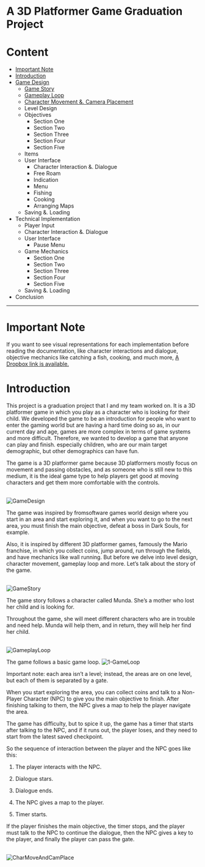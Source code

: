 
# A 3D Platformer Game Graduation Project

# Content

- [Important Note](#Important-Note)
- [Introduction](#Introduction)
- [Game Design](#Game-Design)
  - [Game Story](#Game-Story)
  - [Gameplay Loop](#Gameplay-Loop)
  - [Character Movement &. Camera Placement](#CharMoveAndCamPlace)
  - Level Design
  - Objectives
    - Section One
    - Section Two
    - Section Three
    - Section Four
    - Section Five
  - Items
  - User Interface
    - Character Interaction &. Dialogue
    - Free Roam
    - Indication
    - Menu
    - Fishing
    - Cooking
    - Arranging Maps
  - Saving &. Loading
- Technical Implementation
  - Player Input
  - Character Interaction &. Dialogue
  - User Interface
    - Pause Menu
  - Game Mechanics
    - Section One
    - Section Two
    - Section Three
    - Section Four
    - Section Five
  - Saving &. Loading
- Conclusion
---

# Important Note

If you want to see visual representations for each implementation before reading the documentation, like character interactions and dialogue, objective mechanics like catching a fish, cooking, and much more, [A Dropbox link is available.](https://www.dropbox.com/scl/fo/pfwxpptmny7z9q3yzszba/AMsKb4H2txQgSXODNPbkuyU?rlkey=rzvb1vh2fcwj47t54txzl67ks&st=umbg66l8&dl=0)

# Introduction

This project is a graduation project that I and my team worked on. It is a 3D platformer game in which you play as a character who is looking for their child. We developed the game to be an introduction for people who want to enter the gaming world but are having a hard time doing so as, in our current day and age, games are more complex in terms of game systems and more difficult. Therefore, we wanted to develop a game that anyone can play and finish. especially children, who are our main target demographic, but other demographics can have fun.

The game is a 3D platformer game because 3D platformers mostly focus on movement and passing obstacles, and as someone who is still new to this medium, it is the ideal game type to help players get good at moving characters and get them more comfortable with the controls.
<br></br>

<a name="Game-Design"></a>
![GameDesign](https://github.com/user-attachments/assets/88c74aa6-465f-43a5-90a4-8e87f65b2f78)

The game was inspired by fromsoftware games world design where you start in an area and start exploring it, and when you want to go to the next area, you must finish the main objective, defeat a boss in Dark Souls, for example.

Also, it is inspired by different 3D platformer games, famously the Mario franchise, in which you collect coins, jump around, run through the fields, and have mechanics like wall running.
But before we delve into level design, character movement, gameplay loop and more. Let’s talk about the story of the game.
<br></br>

<a name="Game-Story"></a>
![GameStory](https://github.com/user-attachments/assets/c16f026a-c61e-4e78-b27a-52fd8aebd3b7)

The game story follows a character called Munda. She’s a mother who lost her child and is looking for.

Throughout the game, she will meet different characters who are in trouble and need help. Munda will help them, and in return, they will help her find her child.
<br></br>

<a name="Gameplay-Loop"></a>
![GameplayLoop](https://github.com/user-attachments/assets/99ad8377-f408-4c88-b683-e06a49834799)

The game follows a basic game loop.
![1-GameLoop](https://github.com/user-attachments/assets/658dfea3-6345-4ee1-b7f6-fbc3af378ae9)

Important note: each area isn’t a level; instead, the areas are on one level, but each of them is separated by a gate.

When you start exploring the area, you can collect coins and talk to a Non-Player Character (NPC) to give you the main objective to finish. After finishing talking to them, the NPC gives a map to help the player navigate the area.

The game has difficulty, but to spice it up, the game has a timer that starts after talking to the NPC, and if it runs out, the player loses, and they need to start from the latest saved checkpoint.

So the sequence of interaction between the player and the NPC goes like this:

1. The player interacts with the NPC.

2. Dialogue stars.

3. Dialogue ends.

4. The NPC gives a map to the player.

5. Timer starts.

If the player finishes the main objective, the timer stops, and the player must talk to the NPC to continue the dialogue, then the NPC gives a key to the player, and finally the player can pass the gate.
<br></br>

<a name="CharMoveAndCamPlace"></a>
![CharMoveAndCamPlace](https://github.com/user-attachments/assets/1efd7a0a-9fb8-43b2-9d97-9f013c75e22b)
